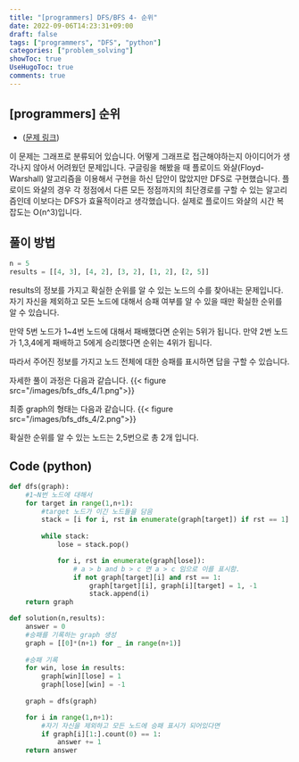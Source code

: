 ```yaml
---
title: "[programmers] DFS/BFS 4- 순위"
date: 2022-09-06T14:23:31+09:00
draft: false
tags: ["programmers", "DFS", "python"]
categories: ["problem_solving"]
showToc: true
UseHugoToc: true
comments: true
---
```

## [programmers] 순위
- ([문제 링크](https://school.programmers.co.kr/learn/courses/30/lessons/49191))

이 문제는 그래프로 분류되어 있습니다. 어떻게 그래프로 접근해야하는지 아이디어가 생각나지 않아서 어려웠던 문제입니다. 구글링을 해봤을 때 플로이드 와샬(Floyd-Warshall) 알고리즘을 이용해서 구현을 하신 답안이 많았지만 DFS로 구현했습니다. 플로이드 와샬의 경우 각 정점에서 다른 모든 정점까지의 최단경로를 구할 수 있는 알고리즘인데 이보다는 DFS가 효율적이라고 생각했습니다. 실제로 플로이드 와샬의 시간 복잡도는 O(n^3)입니다. 

## 풀이 방법

```python
n = 5
results = [[4, 3], [4, 2], [3, 2], [1, 2], [2, 5]]
```

results의 정보를 가지고 확실한 순위를 알 수 있는 노드의 수를 찾아내는 문제입니다. 자기 자신을 제외하고 모든 노드에 대해서 승패 여부를 알 수 있을 때만 확실한 순위를 알 수 있습니다. 

만약 5번 노드가 1~4번 노드에 대해서 패배했다면 순위는 5위가 됩니다. 
만약 2번 노드가 1,3,4에게 패배하고 5에게 승리했다면 순위는 4위가 됩니다. 

따라서 주어진 정보를 가지고 노드 전체에 대한 승패를 표시하면 답을 구할 수 있습니다. 

자세한 풀이 과정은 다음과 같습니다. 
{{< figure src="/images/bfs_dfs_4/1.png">}}

최종 graph의 형태는 다음과 같습니다.
{{< figure src="/images/bfs_dfs_4/2.png">}}

확실한 순위를 알 수 있는 노드는 2,5번으로 총 2개 입니다. 
## Code (python)
```python
def dfs(graph):
    #1~N번 노드에 대해서
    for target in range(1,n+1):
        #target 노드가 이긴 노드들을 담음
        stack = [i for i, rst in enumerate(graph[target]) if rst == 1]
        
        while stack:
            lose = stack.pop()

            for i, rst in enumerate(graph[lose]):
                # a > b and b > c 면 a > c 임으로 이를 표시함.
                if not graph[target][i] and rst == 1:
                    graph[target][i], graph[i][target] = 1, -1
                    stack.append(i)
    return graph

def solution(n,results):
    answer = 0
    #승패를 기록하는 graph 생성
    graph = [[0]*(n+1) for _ in range(n+1)]
    
    #승패 기록
    for win, lose in results:
        graph[win][lose] = 1
        graph[lose][win] = -1
    
    graph = dfs(graph)

    for i in range(1,n+1):
        #자기 자신을 제외하고 모든 노드에 승패 표시가 되어있다면
        if graph[i][1:].count(0) == 1:
            answer += 1 
    return answer
```